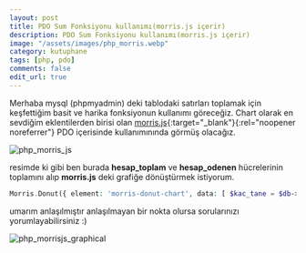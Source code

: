 ```yaml
---
layout: post
title: PDO Sum Fonksiyonu kullanımı(morris.js içerir)
description: PDO Sum Fonksiyonu kullanımı(morris.js içerir)
image: "/assets/images/php_morris.webp"
category: kutuphane
tags: [php, pdo]
comments: false
edit_url: true
---
```


Merhaba mysql (phpmyadmin) deki tablodaki satırları toplamak için keşfettiğim basit ve harika fonksiyonun kullanımı göreceğiz. Chart olarak en sevdiğim eklentilerden birisi olan [morris.js](http://morrisjs.github.io/morris.js/){:target="\_blank"}{:rel="noopener noreferrer"} PDO içerisinde kullanımınında görmüş olacağız.

<!-- excerpt separator -->

![php_morris_js](/assets/images/php_morris.webp)

resimde ki gibi ben burada **hesap_toplam** ve **hesap_odenen** hücrelerinin toplamını alıp **morris.js** deki grafiğe dönüştürmek istiyorum.

```php
Morris.Donut({ element: 'morris-donut-chart', data: [ $kac_tane = $db->query("SELECT sum(hesap_toplam) AS toplagel FROM  hesaplar")->fetch();  $kac_bane = $db->query("SELECT sum(hesap_odenen) AS bulgel FROM hesaplar")->fetch();  $toplam = $kac_tane[0];  $cik    = $kac_bane[0];  echo ' {label: "Toplam Borçlar",   value:'.$toplam.'},'; echo ' {label: "Toplam Ödemeler", value:'.$cik.'}'; ?> ]});

```

umarım anlaşılmıştır anlaşılmayan bir nokta olursa sorularınızı yorumlayabilirsiniz :)

![php_morrisjs_graphical](/assets/images/php_morris_grafik.webp)
